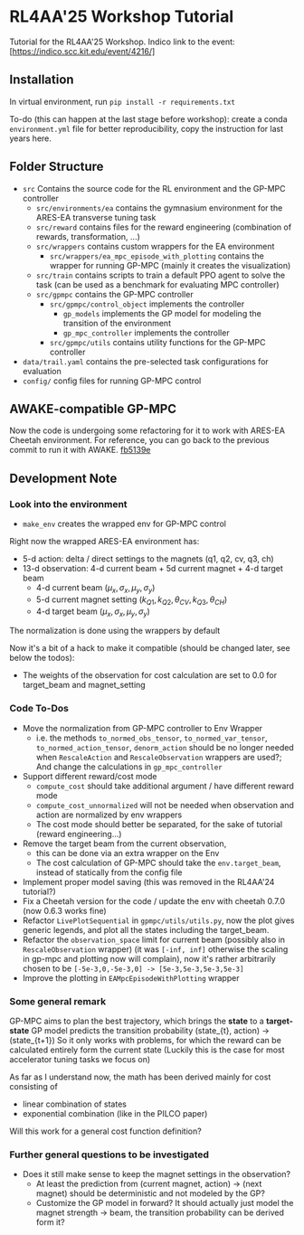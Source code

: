# RL4AA'25 Workshop Tutorial

Tutorial for the RL4AA'25 Workshop. Indico link to the event: [https://indico.scc.kit.edu/event/4216/]

## Installation

In virtual environment, run `pip install -r requirements.txt`

To-do (this can happen at the last stage before workshop): create a conda `environment.yml` file for better reproducibility, copy the instruction for last years here.

## Folder Structure

- `src` Contains the source code for the RL environment and the GP-MPC controller
  - `src/environments/ea` contains the gymnasium environment for the ARES-EA transverse tuning task
  - `src/reward` contains files for the reward engineering (combination of rewards, transformation, ...)
  - `src/wrappers` contains custom wrappers for the EA environment
    - `src/wrappers/ea_mpc_episode_with_plotting` contains the wrapper for running GP-MPC (mainly it creates the visualization)
  - `src/train` contains scripts to train a default PPO agent to solve the task (can be used as a benchmark for evaluating MPC controller)
  - `src/gpmpc` contains the GP-MPC controller
    - `src/gpmpc/control_object` implements the controller
      - `gp_models` implements the GP model for modeling the transition of the environment
      - `gp_mpc_controller` implements the controller
    - `src/gpmpc/utils` contains utility functions for the GP-MPC controller
- `data/trail.yaml` contains the pre-selected task configurations for evaluation
- `config/` config files for running GP-MPC control

## AWAKE-compatible GP-MPC

Now the code is undergoing some refactoring for it to work with ARES-EA Cheetah environment. For reference, you can go back to the previous commit to run it with AWAKE. [fb5139e](https://github.com/RL4AA/rl4aa25-tutorial/commit/fb5139e57022ae23d89d113a8c05b2a24ea9465c)

## Development Note

### Look into the environment

- `make_env` creates the wrapped env for GP-MPC control

Right now the wrapped ARES-EA environment has:

- 5-d action: delta / direct settings to the magnets (q1, q2, cv, q3, ch)
- 13-d observation: 4-d current beam + 5d current magnet + 4-d target beam
  - 4-d current beam $(\mu_x, \sigma_x, \mu_y, \sigma_y)$
  - 5-d current magnet setting $(k_{Q1}, k_{Q2}, \theta_{CV}, k_{Q3}, \theta_{CH})$
  - 4-d target beam $(\mu_x, \sigma_x, \mu_y, \sigma_y)$

The normalization is done using the wrappers by default

Now it's a bit of a hack to make it compatible (should be changed later, see below the todos):

- The weights of the observation for cost calculation are set to 0.0 for target_beam and magnet_setting

### Code To-Dos

- Move the normalization from GP-MPC controller to Env Wrapper
  - i.e. the methods `to_normed_obs_tensor`, `to_normed_var_tensor`, `to_normed_action_tensor`, `denorm_action` should be no longer needed when `RescaleAction` and `RescaleObservation` wrappers are used?; And change the calculations in `gp_mpc_controller`
- Support different reward/cost mode
  - `compute_cost` should take additional argument / have different reward mode
  - `compute_cost_unnormalized` will not be needed when observation and action are normalized by env wrappers
  - The cost mode should better be separated, for the sake of tutorial (reward engineering...)
- Remove the target beam from the current observation,
  - this can be done via an extra wrapper on the Env
  - The cost calculation of GP-MPC should take the `env.target_beam`, instead of statically from the config file
- Implement proper model saving (this was removed in the RL4AA'24 tutorial?)
- Fix a Cheetah version for the code / update the env with cheetah 0.7.0 (now 0.6.3 works fine)
- Refactor `LivePlotSequential` in  `gpmpc/utils/utils.py`, now the plot gives generic legends, and plot all the states including the target_beam.
- Refactor the `observation_space` limit for current beam (possibly also in `RescaleObservation` wrapper) (it was `[-inf, inf]` otherwise the scaling in gp-mpc and plotting now will complain), now it's rather arbitrarily chosen to be `[-5e-3,0,-5e-3,0] -> [5e-3,5e-3,5e-3,5e-3]`
- Improve the plotting in `EAMpcEpisodeWithPlotting` wrapper

### Some general remark

GP-MPC aims to plan the best trajectory, which brings the **state** to a **target-state**
GP model predicts the transition probability (state_{t}, action) → (state_{t+1})
So it only works with problems, for which the reward can be calculated entirely form the current state (Luckily this is the case for most accelerator tuning tasks we focus on)

As far as I understand now, the math has been derived mainly for cost consisting of

- linear combination of states
- exponential combination (like in the PILCO paper)

Will this work for a general cost function definition?

### Further general questions to be investigated

- Does it still make sense to keep the magnet settings in the observation?
  - At least the prediction from (current magnet, action) → (next magnet) should be deterministic and not modeled by the GP?
  - Customize the GP model in forward? It should actually just model the magnet strength → beam, the transition probability can be derived form it?
